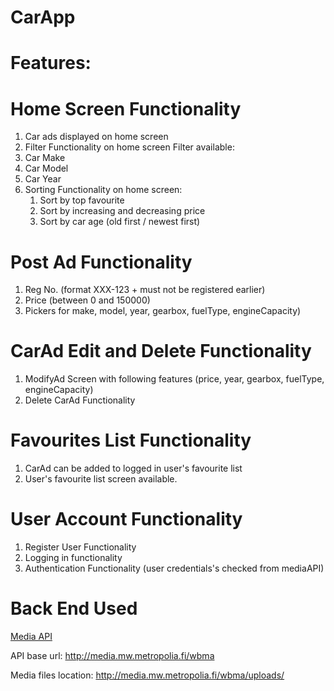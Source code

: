 # CarApp

# Features:

# Home Screen Functionality
1. Car ads displayed on home screen
2. Filter Functionality on home screen 
  Filter available:
  1. Car Make
  2. Car Model
  3. Car Year
3. Sorting Functionality on home screen:
   1. Sort by top favourite
   1. Sort by increasing and decreasing price
   2. Sort by car age (old first / newest first)
  
# Post Ad Functionality
1. Reg No. (format XXX-123 + must not be registered earlier)
2. Price (between 0 and 150000)
3. Pickers for make, model, year, gearbox, fuelType, engineCapacity)

# CarAd Edit and Delete Functionality
1. ModifyAd Screen with following features
  (price, year, gearbox, fuelType, engineCapacity)
2. Delete CarAd Functionality 

# Favourites List Functionality
1. CarAd can be added to logged in user's favourite list
2. User's favourite list screen available. 

# User Account Functionality
1. Register User Functionality
2. Logging in functionality
3. Authentication Functionality (user credentials's checked from mediaAPI)

# Back End Used

[Media API](http://media.mw.metropolia.fi/wbma/docs/)

API base url: http://media.mw.metropolia.fi/wbma

Media files location: http://media.mw.metropolia.fi/wbma/uploads/

